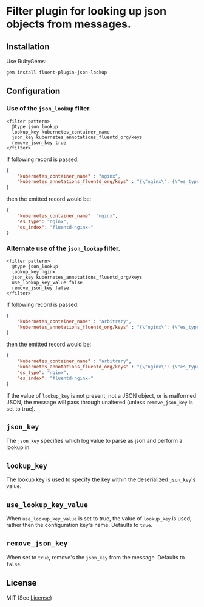# Filter plugin for looking up json objects from messages.

## Installation

Use RubyGems:

    gem install fluent-plugin-json-lookup

## Configuration

### Use  of the `json_lookup` filter.

```
<filter pattern>
  @type json_lookup
  lookup_key kubernetes_container_name
  json_key kubernetes_annotations_fluentd_org/keys
  remove_json_key true
</filter>
```

If following record is passed:

```json
{
    "kubernetes_container_name" : "nginx",
    "kubernetes_annotations_fluentd_org/keys" : "{\"nginx\": {\"es_type\": \"nginx\", \"es_index\": \"fluentd-nginx-\"}, \"webapp\": {\"es_type\": \"application\", \"es_index\": \"fluentd-app-\"}}"
}
```

then the emitted record would be:

```json
{
    "kubernetes_container_name": "nginx", 
    "es_type": "nginx", 
    "es_index": "fluentd-nginx-"
}
```

### Alternate use of the `json_lookup` filter.

```
<filter pattern>
  @type json_lookup
  lookup_key nginx
  json_key kubernetes_annotations_fluentd_org/keys
  use_lookup_key_value false
  remove_json_key false
</filter>
```

If following record is passed:

```json
{
    "kubernetes_container_name" : "arbitrary",
    "kubernetes_annotations_fluentd_org/keys" : "{\"nginx\": {\"es_type\": \"nginx\", \"es_index\": \"fluentd-nginx-\"}}"
}
```

then the emitted record would be:

```json
{
    "kubernetes_container_name" : "arbitrary",
    "kubernetes_annotations_fluentd_org/keys" : "{\"nginx\": {\"es_type\": \"nginx\", \"es_index\": \"fluentd-nginx-\"}}",
    "es_type": "nginx", 
    "es_index": "fluentd-nginx-"
}
```

If the value of `lookup_key` is not present, not a JSON object, or is malformed
JSON, the message will pass through unaltered (unless `remove_json_key` is set
to true).

## `json_key`

The `json_key` specifies which log value to parse as json and perform a lookup
in.

## `lookup_key`

The lookup key is used to specify the key within the deserialized `json_key`'s
value.

## `use_lookup_key_value`

When `use_lookup_key_value` is set to true, the value of `lookup_key` is used,
rather then the configuration key's name. Defaults to `true`.

## `remove_json_key`

When set to `true`, remove's the `json_key` from the message. Defaults to
`false`.

## License

MIT (See [License](/LICENSE))
